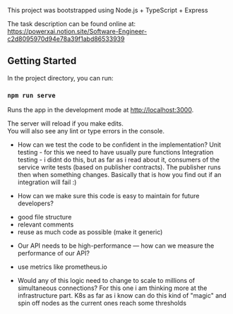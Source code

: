 This project was bootstrapped using Node.js + TypeScript + Express

The task description can be found online at: https://powerxai.notion.site/Software-Engineer-c2d8095970d94e78a39f1abd86533939

## Getting Started

In the project directory, you can run:

### `npm run serve`

Runs the app in the development mode at [http://localhost:3000](http://localhost:3000).

The server will reload if you make edits.<br />
You will also see any lint or type errors in the console.

- How can we test the code to be confident in the implementation?
Unit testing - for this we need to have usually pure functions
Integration testing - i didnt do this, but as far as i read about it, consumers of the service write tests (based on publisher contracts). The publisher runs then when something changes. Basically that is how you find out if an integration will fail :)

- How can we make sure this code is easy to maintain for future developers?
* good file structure
* relevant comments 
* reuse as much code as possible (make it generic)

- Our API needs to be high-performance — how can we measure the performance of our API?
* use metrics like prometheus.io

- Would any of this logic need to change to scale to millions of simultaneous connections?
For this one i am thinking more at the infrastructure part. K8s as far as i know can do this kind of "magic" and spin off nodes as the current ones reach some thresholds 
